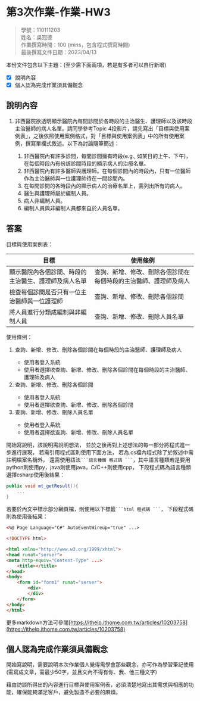 # 第3次作業-作業-HW3
>
>學號：110111203
><br />
>姓名：吳冠德
><br />
>作業撰寫時間：100 (mins，包含程式撰寫時間)
><br />
>最後撰寫文件日期：2023/04/13
>

本份文件包含以下主題：(至少需下面兩項，若是有多者可以自行新增)
- [x] 說明內容
- [x] 個人認為完成作業須具備觀念

## 說明內容

1. 非西醫院欲透明顯示醫院內每間診間於各時段的主治醫生、護理師以及該時段主治醫師的病人名單。請同學參考Topic 4投影片，請先寫出「目標與使用案例表」，之後依照使用案例格式，對「目標與使用案例表」中的所有使用案例，撰寫單欄式敘述。以下為討論隨筆簡述：

   1. 非西醫院內有許多診間，每間診間擁有時段(e.g., 如某日的上午、下午)，在每個時段內有份該診間時段的顯示病人的治療名單。
   2. 非西醫院內有許多醫師與護理師。在每個診間內的時段內，只有一位醫師作為主治醫師與一位護理師待在一間診間內。
   3. 在每間診間的各時段內的顯示病人的治療名單上，需列出所有的病人。
   4. 醫生與護理師屬於編制人員。
   5. 病人非編制人員。
   6. 編制人員與非編制人員都來自於人員名單。

## 答案

目標與使用案例表：

|目標 | 使用條例|
|-----|--------|
|顯示醫院內各個診間、時段的主治醫生、護理師及病人名單|查詢、新增、修改、刪除各個診間在每個時段的主治醫師、護理師及病人|
|檢查每個診間是否只有一位主治醫師與一位護理師  |查詢、新增、修改、刪除各個診間|
|將人員進行分類成編制與非編制人員  |查詢、新增、修改、刪除人員名單|

使用條例：
<ol>
<li>查詢、新增、修改、刪除各個診間在每個時段的主治醫師、護理師及病人</li>
<ul>
<li>使用者登入系統</li>
<li>使用者選擇欲查詢、新增、修改、刪除各個診間在每個時段的主治醫師、護理師及病人</li>
</ul>
<li>查詢、新增、修改、刪除各個診間</li>
<ul>
<li>使用者登入系統</li>
<li>使用者選擇欲查詢、新增、修改、刪除各個診間</li>
</ul>
<li>查詢、新增、修改、刪除人員名單</li>
<ul>
<li>使用者登入系統</li>
<li>使用者選擇欲查詢、新增、修改、刪除人員名單</li>
</ul>
</ol>

開始寫說明，該說明需說明想法，
並於之後再對上述想法的每一部分將程式進一步進行展現，
若需引用程式區則使用下面方法，
若為.cs檔內程式除了於敘述中需註明檔案名稱外，
還需使用語法` ```語言種類 程式碼 ``` `，其中語言種類若是要用python則使用py，java則使用java，C/C++則使用cpp，
下段程式碼為語言種類選擇csharp使用後結果：

```csharp
public void mt_getResult(){
    ...
}
```

若要於內文中標示部分網頁檔，則使用以下標籤` ```html 程式碼 ``` `，
下段程式碼則為使用後結果：

```html
<%@ Page Language="C#" AutoEventWireup="true" ...>

<!DOCTYPE html>

<html xmlns="http://www.w3.org/1999/xhtml">
<head runat="server">
<meta http-equiv="Content-Type" ...>
    <title></title>
</head>
<body>
    <form id="form1" runat="server">
        <div>
        </div>
    </form>
</body>
</html>
```
更多markdown方法可參閱[https://ithelp.ithome.com.tw/articles/10203758](https://ithelp.ithome.com.tw/articles/10203758)

## 個人認為完成作業須具備觀念

開始寫說明，需要說明本次作業個人覺得需學會那些觀念，亦可作為學習筆記使用 (需寫成文章，需最少50字，並且文內不得有你、我、他三種文字)

藉由訪談所得出的內容進行目標與使用案例表，必須清楚地寫出其需求與相應的功能，確保能夠滿足客戶，避免製造不必要的麻煩。